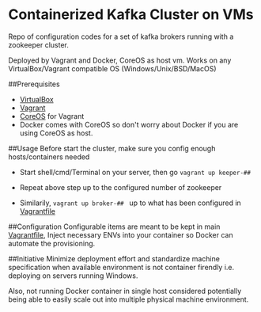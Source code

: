 Containerized Kafka Cluster on VMs
==================================

Repo of configuration codes for a set of kafka brokers running with a zookeeper cluster.

Deployed by Vagrant and Docker, CoreOS as host vm. Works on any VirtualBox/Vagrant compatible OS (Windows/Unix/BSD/MacOS)


##Prerequisites
- [VirtualBox](https://www.virtualbox.org/wiki/Downloads)
- [Vagrant](https://www.vagrantup.com/)
- [CoreOS](https://github.com/coreos/coreos-vagrant) for Vagrant
- Docker comes with CoreOS so don't worry about Docker if you are using CoreOS as host.

##Usage
Before start the cluster, make sure you config enough hosts/containers needed

- Start shell/cmd/Terminal on your server, then go ```vagrant up keeper-## ```

- Repeat above step up to the configured number of zookeeper

- Similarily, ```vagrant up broker-## ``` up to what has been configured in [Vagrantfile](https://github.com/Fiery/kafka-cluster/Vagrantfile)

##Configuration
Configurable items are meant to be kept in main [Vagrantfile](https://github.com/Fiery/kafka-cluster/Vagrantfile), Inject necessary ENVs into your container so Docker can automate the provisioning.

##Initiative
Minimize deployment effort and standardize machine specification when available environment is not container firendly i.e. deploying on servers running Windows.

Also, not running Docker container in single host considered potentially being able to easily scale out into multiple physical machine environment.